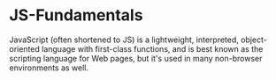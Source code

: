 # JS-Fundamentals
JavaScript (often shortened to JS) is a lightweight, interpreted, object-oriented language with first-class functions,
and is best known as the scripting language for Web pages, but it's used in many non-browser environments as well.
